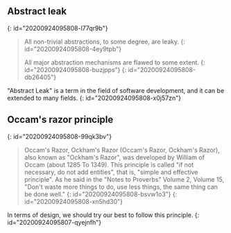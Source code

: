 ## Abstract leak
{: id="20200924095808-l77qr9b"}

> All non-trivial abstractions, to some degree, are leaky.
> {: id="20200924095808-4ey9tpb"}
>
> All major abstraction mechanisms are flawed to some extent.
> {: id="20200924095808-buzjpps"}
{: id="20200924095808-db26405"}

"Abstract Leak" is a term in the field of software development, and it can be extended to many fields.
{: id="20200924095808-x0j57zn"}

## Occam's razor principle
{: id="20200924095808-99qk3bv"}

> Occam's Razor, Ockham's Razor (Occam's Razor, Ockham's Razor), also known as "Ockham's Razor", was developed by William of Occam (about 1285 To 1349). This principle is called "if not necessary, do not add entities", that is, "simple and effective principle". As he said in the "Notes to Proverbs" Volume 2, Volume 15, "Don't waste more things to do, use less things, the same thing can be done well."
> {: id="20200924095808-bsvw1o3"}
{: id="20200924095808-xn5hd30"}

In terms of design, we should try our best to follow this principle.
{: id="20200924095807-qyejnfh"}
